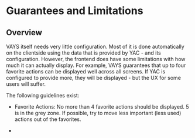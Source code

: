 # Guarantees and Limitations

## Overview

VAYS itself needs very little configuration. Most of it is done automatically on the
clientside using the data that is provided by YAC - and its configuration.
However, the frontend does have some limitations with how much it can actually display.
For example, VAYS guarantees that up to four favorite actions can be displayed well
across all screens. If YAC is configured to provide more, they will be displayed - but the UX for some users will suffer.

The following guidelines exist:

- Favorite Actions: No more than 4 favorite actions should be displayed. 5 is in the grey zone. If possible, try to move less important (less used) actions out of the favorites.

-



